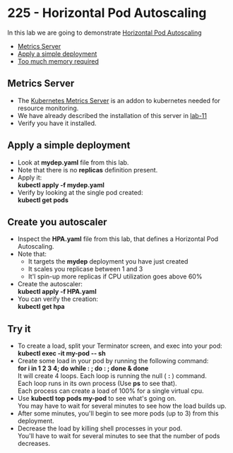 # 225 - Horizontal Pod Autoscaling 

In this lab we are going to demonstrate [Horizontal Pod Autoscaling](https://kubernetes.io/docs/tasks/run-application/horizontal-pod-autoscale/)  

- [Metrics Server](#Metrics-Server)
- [Apply a simple deployment](#Apply-a-simple-deployment)
- [Too much memory required](#Too-much-memory-required)

## Metrics Server

- The [Kubernetes Metrics Server](https://github.com/kubernetes-sigs/metrics-server#kubernetes-metrics-server) is an addon to kubernetes needed for resource monitoring.
- We have already described the installation of this server in [lab-11](https://github.com/YuvalShaul/kubernetes/tree/main/labs/k8s-VirtualBox/C-objects/11-resources)
- Verify you have it installed.

## Apply a simple deployment

- Look at **mydep.yaml** file from this lab.
- Note that there is no **replicas** definition present.
- Apply it:  
**kubectl apply -f mydep.yaml**
- Verify by looking at the single pod created:  
**kubectl get pods**

## Create you autoscaler

- Inspect the **HPA.yaml** file from this lab, that defines a  Horizontal Pod Autoscaling.
- Note that:  
  - It targets the **mydep** deployment you have just created
  - It scales you replicase between 1 and 3
  - It'l spin-up more replicas if CPU utilization goes above 60%
- Create the autoscaler:  
**kubectl apply -f HPA.yaml**
- You can verify the creation:  
**kubectl get hpa**

## Try it

- To create a load, split your Terminator screen, and exec into your pod:  
**kubectl exec -it my-pod -- sh**
- Create some load in your pod by running the following command:  
**for i in 1 2 3 4; do while : ; do : ; done & done**  
It will create 4 loops. Each loop is running the null ( **:** ) command.  
Each loop runs in its own process (Use **ps** to see that).  
Each process can create a load of 100% for a single virtual cpu.  
-  Use **kubectl top pods my-pod** to see what's going on.  
You may have to wait for several minutes to see how the load builds up.
- After some minutes, you'll begin to see more pods (up to 3) from this deployment.
- Decrease the load by killing shell processes in your pod.  
You'll have to wait for several minutes to see that the number of pods decreases.
